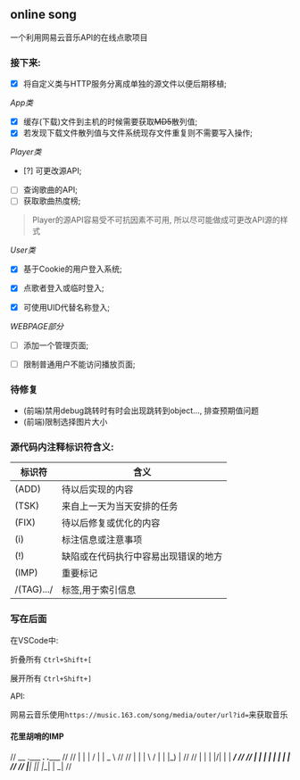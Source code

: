 ## online song

一个利用网易云音乐API的在线点歌项目

### 接下来:

- [x] 将自定义类与HTTP服务分离成单独的源文件以便后期移植;

*App类*
- [x] 缓存(下载)文件到主机的时候需要获取~~MD5~~散列值;
- [x] 若发现下载文件散列值与文件系统现存文件重复则不需要写入操作;

*Player类*
- [?] 可更改源API;
- [ ] 查询歌曲的API;
- [ ] 获取歌曲热度榜;

> Player的源API容易受不可抗因素不可用, 所以尽可能做成可更改API源的样式

*User类*
- [x] 基于Cookie的用户登入系统;
- [x] 点歌者登入或临时登入;
- [x] 可使用UID代替名称登入;


*WEBPAGE部分*
- [ ] 添加一个管理页面;
- [ ] 限制普通用户不能访问播放页面;


### 待修复

- (前端)禁用debug跳转时有时会出现跳转到object..., 排查预期值问题
- (前端)限制选择图片大小



### 源代码内注释标识符含义:

| 标识符 | 含义                           |
|-------|--------------------------------|
| (ADD) | 待以后实现的内容                |
| (TSK) | 来自上一天为当天安排的任务       |
| (FIX) | 待以后修复或优化的内容          |
| (i)   | 标注信息或注意事项              |
| (!)   | 缺陷或在代码执行中容易出现错误的地方|
| (IMP) | 重要标记                       |
|/(TAG).../| 标签,用于索引信息               |


### 写在后面
在VSCode中:

折叠所有 `Ctrl+Shift+[`

展开所有 `Ctrl+Shift+]`

API:

网易云音乐使用`https://music.163.com/song/media/outer/url?id=`来获取音乐


#### 花里胡哨的IMP
//  __  .___  ___. .______    //
//  |  | |   \/   | |   _  \  //
//  |  | |  \  /  | |  |_)  | //
//  |  | |  |\/|  | |   ___/  //
//  |  | |  |  |  | |  |      //
//  |__| |__|  |__| | _|      //
